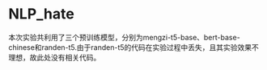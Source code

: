 # NLP_hate

本次实验共利用了三个预训练模型，分别为mengzi-t5-base、bert-base-chinese和randen-t5.由于randen-t5的代码在实验过程中丢失，且其实验效果不理想，故此处没有相关代码。
